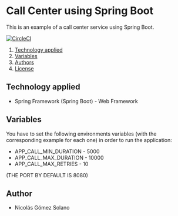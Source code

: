# Call Center using Spring Boot

This is an example of a call center service using Spring Boot.

[![CircleCI](https://circleci.com/gh/kolmant/spring-boot-call-center.svg?style=shield&circle-token=:circle-token)](https://circleci.com/gh/kolmant/spring-boot-call-center)

1. [Technology applied](#technology-applied)
3. [Variables](#variables)
4. [Authors](#authors)
5. [License](#license)

## Technology applied

- Spring Framework (Spring Boot) - Web Framework

## Variables
You have to set the following environments variables (with the corresponding example for each one) in order to run the application:

* APP_CALL_MIN_DURATION - 5000
* APP_CALL_MAX_DURATION - 10000
* APP_CALL_MAX_RETRIES - 10

(THE PORT BY DEFAULT IS 8080)

## Author
- Nicolás Gómez Solano

